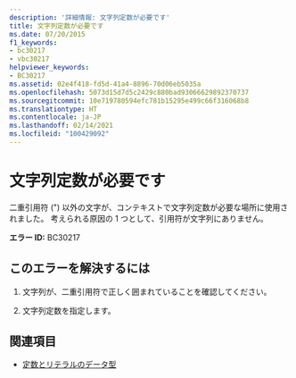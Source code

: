 ```yaml
---
description: '詳細情報: 文字列定数が必要です'
title: 文字列定数が必要です
ms.date: 07/20/2015
f1_keywords:
- bc30217
- vbc30217
helpviewer_keywords:
- BC30217
ms.assetid: 02e4f418-fd5d-41a4-8896-70d06eb5035a
ms.openlocfilehash: 5073d15d7d5c2429c880bad93066629892370737
ms.sourcegitcommit: 10e719780594efc781b15295e499c66f316068b8
ms.translationtype: HT
ms.contentlocale: ja-JP
ms.lasthandoff: 02/14/2021
ms.locfileid: "100429092"
---
```

# <a name="string-constant-expected"></a>文字列定数が必要です

二重引用符 (") 以外の文字が、コンテキストで文字列定数が必要な場所に使用されました。 考えられる原因の 1 つとして、引用符が文字列にありません。  
  
 **エラー ID:** BC30217  
  
## <a name="to-correct-this-error"></a>このエラーを解決するには  
  
1. 文字列が、二重引用符で正しく囲まれていることを確認してください。  
  
2. 文字列定数を指定します。  
  
## <a name="see-also"></a>関連項目

- [定数とリテラルのデータ型](../programming-guide/language-features/constants-enums/constant-and-literal-data-types.md)

